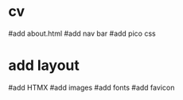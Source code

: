 # cv

#add about.html
#add nav bar
#add pico css
# add layout
#add HTMX
#add images
#add fonts
#add favicon
